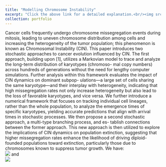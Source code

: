 ```yaml
---
title: "Modelling Chromosome Instability"
excerpt: "Click the above link for a detailed explanation.<br/><img src='/images/dominance_map.png'>"
collection: portfolio
---
```

Cancer cells frequently undergo chromosome missegregation events during mitosis,
leading to uneven chromosome distribution among cells and increasing the heterogeneity of the tumor
population; this phenomenon is known as Chromosomal Instability (CIN). This paper introduces two
stochastic approaches to cancer evolution influenced by CIN. The first approach, building upon [1],
utilizes a Markovian model to trace and analyze the long-term distribution of karyotypes (chromoso-
mal copy numbers) across hundreds of generations without the need for lengthy computer simulations.
Further analysis within this framework evaluates the impact of CIN dynamics on dominant subpop-
ulations—a large set of cells sharing the same karyotype—and their interplay with heterogeneity,
indicating that high missegregation rates not only increase heterogeneity but also lead to the loss
of favorable karyotypes, and vice versa. We further introduce a numerical framework that focuses
on tracking individual cell lineages, rather than the whole population, to analyze the emergence
times of specific karyotypes, yielding accurate predictions that align with arrival times in stochastic
processes. We then propose a second stochastic approach, a multi-type branching process, and es-
tablish connections between the former approach. This new approach is then utilized to explore the
implications of CIN dynamics on population extinction, suggesting that higher missegregation rates
enhance the likelihood of driving diploid-founded populations toward extinction, particularly those
due to chromosomes known to suppress tumor growth.
We have: <br/><img src='/images/extinction_prob_onc.png'> and <br/><img src='/images/extinction_prob_sup.png'>
